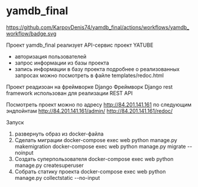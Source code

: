 # yamdb_final
https://github.com/KarpovDenis74/yamdb_final/actions/workflows/yamdb_workflow/badge.svg



Проект yamdb_final реализует API-сервис проект YATUBE
- авторизация пользователей
- запрос информации из базы проекта
- запись информации в базу проекта
подробнее о реализованных запросах можно посмотреть в файле templates/redoc.html

Проект реадизоан на фреймворке Django
Фреймворк Django rest framework использован для реализации REST API

Посмотреть проект можно по адресу http://84.201.141.161
по следующим эндпойнтам 
    http://84.201.141.161/admin/
    http://84.201.141.161/redoc/



Запуск 
1. развернуть образ из docker-файла
2. Сделать миграции
docker-compose exec web python manage.py makemigration
docker-compose exec web python manage.py migrate --noinput
3. Создать суперпользователя
docker-compose exec web python manage.py createsuperuser
4. Собрать статику проекта 
docker-compose exec web python manage.py collectstatic --no-input